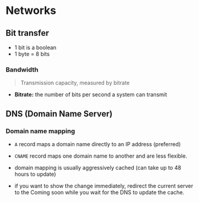 # Networks

## Bit transfer

- 1 bit is a boolean
- 1 byte = 8 bits

### Bandwidth
> Transmission capacity, measured by bitrate

- **Bitrate:** the number of bits per second a system can transmit

## DNS (Domain Name Server)

### Domain name mapping

- `A` record maps a domain name directly to an IP address (preferred)
- `CNAME` record maps one domain name to another and are less flexible.

- domain mapping is usually aggressively cached (can take up to 48 hours to update)
- if you want to show the change immediately, redirect the current server to the Coming soon while you wait for the DNS to update the cache.


